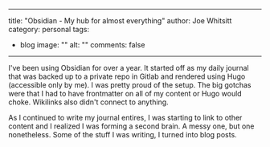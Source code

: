 
---
title: "Obsidian - My hub for almost everything"
author: Joe Whitsitt
category: personal
tags: 
  - blog
image: ""
alt: ""
comments: false
---

I've been using Obsidian for over a year. It started off as my daily journal that was backed up to a private repo in Gitlab and rendered using Hugo (accessible only by me). I was pretty proud of the setup. The big gotchas were that I had to have frontmatter on all of my content or Hugo would choke. Wikilinks also didn't connect to anything.

As I continued to write my journal entires, I was starting to link to other content and I realized I was forming a second brain. A messy one, but one nonetheless. Some of the stuff I was writing, I turned into blog posts. 
